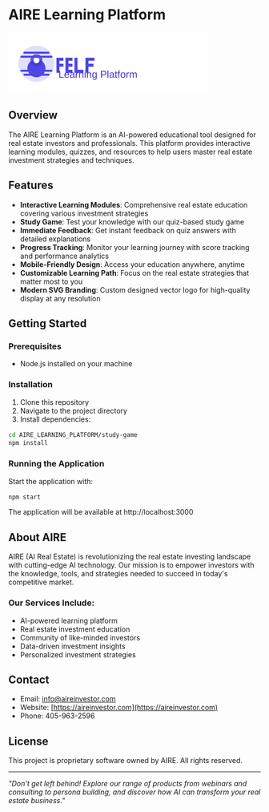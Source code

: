 # AIRE Learning Platform

![AIRE Logo](AIRE_LEARNING_PLATFORM/study-game/public/images/aire-logo.svg)

## Overview

The AIRE Learning Platform is an AI-powered educational tool designed for real estate investors and professionals. This platform provides interactive learning modules, quizzes, and resources to help users master real estate investment strategies and techniques.

## Features

- **Interactive Learning Modules**: Comprehensive real estate education covering various investment strategies
- **Study Game**: Test your knowledge with our quiz-based study game
- **Immediate Feedback**: Get instant feedback on quiz answers with detailed explanations
- **Progress Tracking**: Monitor your learning journey with score tracking and performance analytics
- **Mobile-Friendly Design**: Access your education anywhere, anytime
- **Customizable Learning Path**: Focus on the real estate strategies that matter most to you
- **Modern SVG Branding**: Custom designed vector logo for high-quality display at any resolution

## Getting Started

### Prerequisites

- Node.js installed on your machine

### Installation

1. Clone this repository
2. Navigate to the project directory
3. Install dependencies:

```bash
cd AIRE_LEARNING_PLATFORM/study-game
npm install
```

### Running the Application

Start the application with:

```bash
npm start
```

The application will be available at http://localhost:3000

## About AIRE

AIRE (AI Real Estate) is revolutionizing the real estate investing landscape with cutting-edge AI technology. Our mission is to empower investors with the knowledge, tools, and strategies needed to succeed in today's competitive market.

### Our Services Include:

- AI-powered learning platform
- Real estate investment education
- Community of like-minded investors
- Data-driven investment insights
- Personalized investment strategies

## Contact

- Email: [info@aireinvestor.com](mailto:info@aireinvestor.com)
- Website: [https://aireinvestor.com](https://aireinvestor.com)
- Phone: 405-963-2596

## License

This project is proprietary software owned by AIRE. All rights reserved.

---

*"Don't get left behind! Explore our range of products from webinars and consulting to persona building, and discover how AI can transform your real estate business."*
